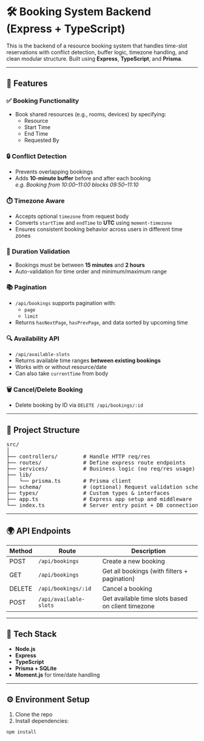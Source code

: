# 🛠️ Booking System Backend (Express + TypeScript)

This is the backend of a resource booking system that handles time-slot reservations with conflict detection, buffer logic, timezone handling, and clean modular structure. Built using **Express**, **TypeScript**, and **Prisma**.

---

## 🚀 Features

### ✅ Booking Functionality
- Book shared resources (e.g., rooms, devices) by specifying:
  - Resource
  - Start Time
  - End Time
  - Requested By

### 🔒 Conflict Detection
- Prevents overlapping bookings
- Adds **10-minute buffer** before and after each booking  
  _e.g. Booking from 10:00–11:00 blocks 09:50–11:10_

### ⏱️ Timezone Aware
- Accepts optional `timezone` from request body
- Converts `startTime` and `endTime` to **UTC** using `moment-timezone`
- Ensures consistent booking behavior across users in different time zones

### 📏 Duration Validation
- Bookings must be between **15 minutes** and **2 hours**
- Auto-validation for time order and minimum/maximum range

### 📚 Pagination
- `/api/bookings` supports pagination with:
  - `page`
  - `limit`
- Returns `hasNextPage`, `hasPrevPage`, and data sorted by upcoming time

### 🔍 Availability API
- `/api/available-slots`
- Returns available time ranges **between existing bookings**
- Works with or without resource/date
- Can also take `currentTime` from body

### 🗑️ Cancel/Delete Booking
- Delete booking by ID via `DELETE /api/bookings/:id`

---

## 🧱 Project Structure

<pre>
src/
│
├── controllers/        # Handle HTTP req/res
├── routes/             # Define express route endpoints
├── services/           # Business logic (no req/res usage)
├── lib/
│   └── prisma.ts       # Prisma client
├── schema/             # (optional) Request validation schema
├── types/              # Custom types & interfaces
├── app.ts              # Express app setup and middleware
└── index.ts            # Server entry point + DB connection
</pre>

---

## 🌍 API Endpoints

| Method | Route                  | Description                          |
|--------|------------------------|--------------------------------------|
| POST   | `/api/bookings`        | Create a new booking                 |
| GET    | `/api/bookings`        | Get all bookings (with filters + pagination) |
| DELETE | `/api/bookings/:id`    | Cancel a booking                     |
| POST    | `/api/available-slots` | Get available time slots based on client timezone             |

---

## 🔧 Tech Stack

- **Node.js**
- **Express**
- **TypeScript**
- **Prisma + SQLite**
- **Moment.js** for time/date handling

---

## ⚙️ Environment Setup

1. Clone the repo
2. Install dependencies:

```bash
npm install
